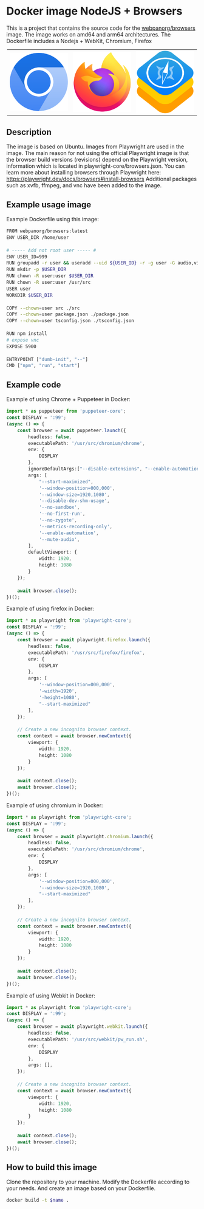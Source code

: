 # Docker image NodeJS + Browsers

This is a project that contains the source code for the [webpanorg/browsers](https://hub.docker.com/r/webpanorg/browsers) image.
The image works on amd64 and arm64 architectures.
The Dockerfile includes a Nodejs + WebKit, Chromium, Firefox

<p align="center">
    <table width="100%" style="max-width: 500px; margin: 0 auto">
    <tr >
        <td width="20%" valign="center" style="text-align: center;">
            <a target="_blank" rel="noopener noreferrer" href="https://wikipedia.org/wiki/WebKit" alt="WebKit">
                <img src="https://github.com/webpanorg/browsers/blob/assets/chromium.png?raw=true">
            </a>
        </td>
        <td width="20%" valign="center" style="text-align: center;">
            <a target="_blank" rel="noopener noreferrer" href="https://wikipedia.org/wiki/Mozilla_Firefox" alt="Firefox">
                <img  src="https://github.com/webpanorg/browsers/blob/assets/firefox.png?raw=true">
            </a>
        </td>
        <td width="20%" valign="center" style="text-align: center;">
            <a target="_blank" rel="noopener noreferrer" href="https://wikipedia.org/wiki/Chromium" alt="Chromium">
                <img src="https://github.com/webpanorg/browsers/blob/assets/webkit.png?raw=true">
                <br />
            </a>
        </td>
    </tr>
    </table>
</p>

## Description
The image is based on Ubuntu. Images from Playwright are used in the image.
The main reason for not using the official Playwright image is that the browser build versions (revisions) depend on the Playwright version, information which is located in playwright-core/browsers.json.
You can learn more about installing browsers through Playwright here: https://playwright.dev/docs/browsers#install-browsers
Additional packages such as xvfb, ffmpeg, and vnc have been added to the image.

## Example usage image
Example Dockerfile using this image:
```sh
FROM webpanorg/browsers:latest
ENV USER_DIR /home/user

# ----- Add not root user ----- #
ENV USER_ID=999
RUN groupadd -r user && useradd --uid ${USER_ID} -r -g user -G audio,video user
RUN mkdir -p $USER_DIR
RUN chown -R user:user $USER_DIR
RUN chown -R user:user /usr/src
USER user
WORKDIR $USER_DIR

COPY --chown=user src ./src
COPY --chown=user package.json ./package.json
COPY --chown=user tsconfig.json ./tsconfig.json

RUN npm install
# expose vnc
EXPOSE 5900

ENTRYPOINT ["dumb-init", "--"]
CMD ["npm", "run", "start"]
```

## Example code
Example of using Chrome + Puppeteer in Docker:
```ts
import * as puppeteer from 'puppeteer-core';
const DISPLAY = ':99';
(async () => {
    const browser = await puppeteer.launch({
        headless: false,
        executablePath: '/usr/src/chromium/chrome',
        env: {
            DISPLAY
        },
        ignoreDefaultArgs:["--disable-extensions", "--enable-automation"],
        args: [
            "--start-maximized",
            '--window-position=000,000',
            '--window-size=1920,1080',
            '--disable-dev-shm-usage',
            '--no-sandbox',
            '--no-first-run',
            '--no-zygote',
            '--metrics-recording-only',
            '--enable-automation',
            '--mute-audio',
        ],
        defaultViewport: {
            width: 1920,
            height: 1080
        }
    });

    await browser.close();
})();
```

Example of using firefox in Docker:

```ts
import * as playwright from 'playwright-core';
const DISPLAY = ':99';
(async () => {
    const browser = await playwright.firefox.launch({
        headless: false,
        executablePath: '/usr/src/firefox/firefox',
        env: {
            DISPLAY
        },
        args: [
            '--window-position=000,000',
            '-width=1920',
            '-height=1080',
            "--start-maximized"
        ],
    });

    // Create a new incognito browser context.
    const context = await browser.newContext({
        viewport: {
            width: 1920,
            height: 1080
        }
    });

    await context.close();
    await browser.close();
})();
```

Example of using chromium in Docker:

```ts
import * as playwright from 'playwright-core';
const DISPLAY = ':99';
(async () => {
    const browser = await playwright.chromium.launch({
        headless: false,
        executablePath: '/usr/src/chromium/chrome',
        env: {
            DISPLAY
        },
        args: [
            '--window-position=000,000',
            '--window-size=1920,1080',
            "--start-maximized"
        ],
    });

    // Create a new incognito browser context.
    const context = await browser.newContext({
        viewport: {
            width: 1920,
            height: 1080
        }
    });

    await context.close();
    await browser.close();
})();
```

Example of using Webkit in Docker:

```ts
import * as playwright from 'playwright-core';
const DISPLAY = ':99';
(async () => {
    const browser = await playwright.webkit.launch({
        headless: false,
        executablePath: '/usr/src/webkit/pw_run.sh',
        env: {
            DISPLAY
        },
        args: [],
    });

    // Create a new incognito browser context.
    const context = await browser.newContext({
        viewport: {
            width: 1920,
            height: 1080
        }
    });

    await context.close();
    await browser.close();
})();
```

## How to build this image

Clone the repository to your machine. Modify the Dockerfile according to your needs. And create an image based on your Dockerfile.

```sh
docker build -t $name .
```
